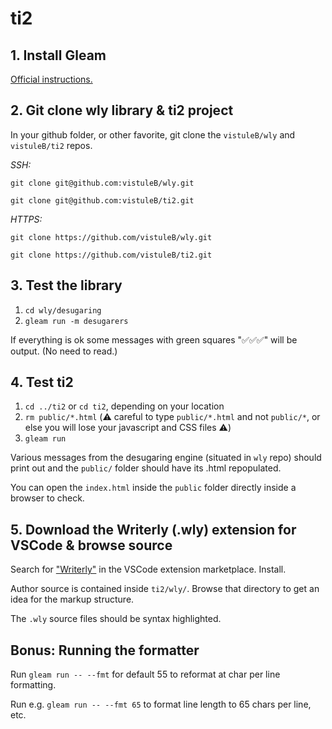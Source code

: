 # ti2

## 1. Install Gleam

[Official instructions.](https://gleam.run/getting-started/installing)

## 2. Git clone wly library & ti2 project

In your github folder, or other favorite, git clone the `vistuleB/wly` and `vistuleB/ti2` repos.

*SSH:*

```
git clone git@github.com:vistuleB/wly.git
```
```
git clone git@github.com:vistuleB/ti2.git
```

*HTTPS:*

```
git clone https://github.com/vistuleB/wly.git
```
```
git clone https://github.com/vistuleB/ti2.git
```

## 3. Test the library

1. `cd wly/desugaring`
3. `gleam run -m desugarers`

If everything is ok some messages with green squares "✅✅✅" will be output. (No need to read.)

## 4. Test ti2

1. `cd ../ti2` or `cd ti2`, depending on your location
2. `rm public/*.html` (⚠️ careful to type `public/*.html` and not `public/*`, or else you will lose your javascript and CSS files ⚠️)
3. `gleam run`

Various messages from the desugaring engine (situated in `wly` repo) should print out and the `public/` folder should have its .html repopulated.

You can open the `index.html` inside the `public` folder directly inside a browser to check.

## 5. Download the Writerly (.wly) extension for VSCode & browse source

Search for ["Writerly"](https://marketplace.visualstudio.com/items?itemName=TabbyNotes.writerly-vscode-extension) in the VSCode extension marketplace. Install.

Author source is contained inside `ti2/wly/`. Browse that directory to get an idea for the markup structure.

The `.wly` source files should be syntax highlighted.

## Bonus: Running the formatter

Run `gleam run -- --fmt` for default 55 to reformat at char per line formatting.

Run e.g. `gleam run -- --fmt 65` to format line length to 65 chars per line, etc.

